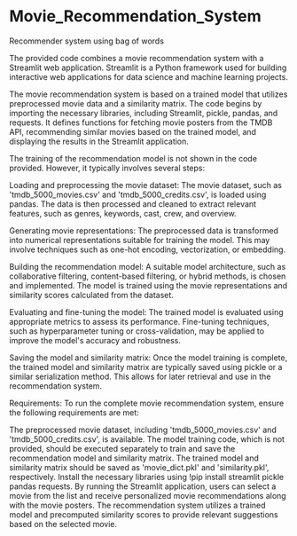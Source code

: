 # Movie_Recommendation_System
Recommender system using bag of words

The provided code combines a movie recommendation system with a Streamlit web application. Streamlit is a Python framework used for building interactive web applications for data science and machine learning projects.

The movie recommendation system is based on a trained model that utilizes preprocessed movie data and a similarity matrix. The code begins by importing the necessary libraries, including Streamlit, pickle, pandas, and requests. It defines functions for fetching movie posters from the TMDB API, recommending similar movies based on the trained model, and displaying the results in the Streamlit application.

The training of the recommendation model is not shown in the code provided. However, it typically involves several steps:

Loading and preprocessing the movie dataset: The movie dataset, such as 'tmdb_5000_movies.csv' and 'tmdb_5000_credits.csv', is loaded using pandas. The data is then processed and cleaned to extract relevant features, such as genres, keywords, cast, crew, and overview.

Generating movie representations: The preprocessed data is transformed into numerical representations suitable for training the model. This may involve techniques such as one-hot encoding, vectorization, or embedding.

Building the recommendation model: A suitable model architecture, such as collaborative filtering, content-based filtering, or hybrid methods, is chosen and implemented. The model is trained using the movie representations and similarity scores calculated from the dataset.

Evaluating and fine-tuning the model: The trained model is evaluated using appropriate metrics to assess its performance. Fine-tuning techniques, such as hyperparameter tuning or cross-validation, may be applied to improve the model's accuracy and robustness.

Saving the model and similarity matrix: Once the model training is complete, the trained model and similarity matrix are typically saved using pickle or a similar serialization method. This allows for later retrieval and use in the recommendation system.

Requirements:
To run the complete movie recommendation system, ensure the following requirements are met:

The preprocessed movie dataset, including 'tmdb_5000_movies.csv' and 'tmdb_5000_credits.csv', is available.
The model training code, which is not provided, should be executed separately to train and save the recommendation model and similarity matrix.
The trained model and similarity matrix should be saved as 'movie_dict.pkl' and 'similarity.pkl', respectively.
Install the necessary libraries using !pip install streamlit pickle pandas requests.
By running the Streamlit application, users can select a movie from the list and receive personalized movie recommendations along with the movie posters. The recommendation system utilizes a trained model and precomputed similarity scores to provide relevant suggestions based on the selected movie.
